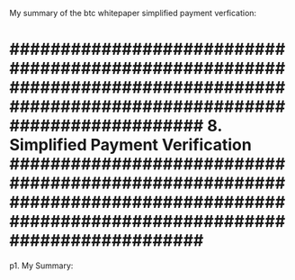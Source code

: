 My summary of the btc whitepaper simplified payment verfication:

###############################################################################################################################
8. Simplified Payment Verification
###############################################################################################################################
===============================================================================================================================
p1. My Summary:
